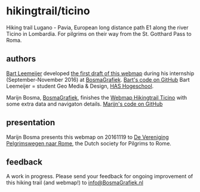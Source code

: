 # hikingtrail/ticino

Hiking trail Lugano - Pavia, European long distance path E1 along the river Ticino in Lombardia.
For pilgrims on their way from the St. Gotthard Pass to Roma.

## authors
[Bart Leemeijer](https://nl.linkedin.com/in/bartleemeijer) developed [the first draft of this webmap](https://leemeijer.github.io/E1-Ticino/) during his internship (September-November 2016)
at [BosmaGrafiek](http://www.BosmaGrafiek.nl). [Bart's code on GitHub](https://github.com/leemeijer/E1-Ticino)
Bart Leemeijer = student Geo Media & Design, [HAS Hogeschool](https://www.HASHogeschool.nl).

Marijn Bosma, [BosmaGrafiek](http://www.BosmaGrafiek.nl), finishes the [Webmap Hikingtrail Ticino](https://hikingtrail.github.io/ticino) with some extra data and navigaton details. [Marijn's code on GitHub](https://github.com/hikingtrail/ticino)

## presentation
Marijn Bosma presents this webmap on 20161119 to [De Vereniging Pelgrimswegen naar Rome](http://www.Pelgrimswegen.nl), the Dutch society for Pilgrims to Rome.

## feedback
A work in progress.
Please send your feedback for ongoing improvement of this hiking trail (and webmap!) to info@BosmaGrafiek.nl
